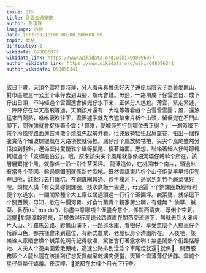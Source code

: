 ```yaml
---
issue: 215
title: 跈雲去過家尞
author: 彭瑞珠
language: 四縣
date: 2017-03-16T00:00:00.000+08:00
topic: 景點
difficulty: 2
wikidata: Q98096077
wikidata_link: https://www.wikidata.org/wiki/Q98096077
author_wikidata_link: https://www.wikidata.org/wiki/Q98096341
author_wikidata: Q98096341
---
```

該日下晝，天頂个雲時賁時薄，分人看毋真會係好天？還係烏陰天？為著愛蹶山，對市區駛三十公里个車仔去到山腳，斯毋會難。毋過，一路項成下仔雲遮日、成下仔出日頭，不時經過个雲團還會拂兜仔水下來，正係分人尷尬。薄雲，緊走緊遽，一陣陣仔在半天高飛等過，天頂該片還有一大堆等等看戲个白雪雪雲團；風，還煞猛來鬥鬧熱，咻咻滾吹往下，雲團遽手就先去遮揫東片析个山頭，留𠊎兜在石門山腳下，問強強就會捉得著个雲：「算來，愛喊𠊎兜行到哪位去正得？」
一剎時降下來个冷風摎路面還吂肯散个燒風先起勢共舞，佢兜放勢牯扭起屎窟花，扭出一個拶腹實落个細波螺皺風在大路項捩就係捩。漏仔形个風放勢牯捲，尖尖个風尾雖然分佢拉到斜斜，還係堅持愛優雅个躡等腳尾、揬著路面。思想，聯絡著細人仔時節輒輒經過个「波螺皺伯公」。哦，原來該尖尖个風尾就像係細河壩仔轉斡个所在，該層層緊捲个風，就像係一沿一沿个茶園坪。
龍潭這位，在桃園市个南片，頭過乜有當多个茶園，斡過銅鑼圈就係新竹縣吔。既然雲講東片析个山仔佢愛早早揞佢兜睡目吔，該就行去打鐵坑、在銅鑼圈斡過、跈牛欄河下，過家到新竹个鹹菜甕好哩。頭擺人講「有女莫嫁銅鑼圈，㧡水煮飯一晝邊」，毋過這下个銅鑼圈既經有利便个水道水，一間間緊種个大工廠乜闊過頭過一行行个茶園坪。鹹菜甕，就係這下个關西鎮，毋知，歇在牛欄河脣、好食竹葉青个親家舅公啊，有健無？
仙草、鹹菜、番茄(toˇ ma doˋ)，你盡中意哪項？𠊎盡合意个，係關西清爽、淨俐个空氣。這擺𫣆對龍潭斡過來，另擺做得行高速公路直直在關西交流道下，無就去到大溪該片入山、行羅馬公路、跈鳳山溪下，一路巡水庫、看樹仔、享受無麼个人摎車仔个恬靜山色，都共樣會來到這位，有新式農業、老屋伙房个清幽所在。
入夜吔，該樂線人家晒會燥个鹹菜乾啊毋記得收哩，驚怕會打著露水咧！無盡鬧熱个街路恬靜吔、人尖人个遊樂園愛散棚吔，高速公路排到淰淰个車尾燈就還𥍉就係𥍉、關西服務區个人龍乜還在該排列仔想愛買鹹菜乾爌肉便當，天頂个雲薄薄仔恬靜、雲縫个星仔犖犖仔嬌羞。夜深哩，𫣆兜都在共樣个月光下行尞。
